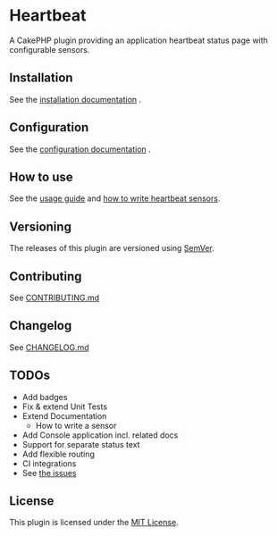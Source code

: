 # Heartbeat

 A CakePHP plugin providing an application heartbeat status page with configurable sensors.

## Installation

See the [installation documentation](docs/Installation.md) .

## Configuration

See the [configuration documentation](docs/Configuration.md) .

## How to use

See the [usage guide](docs/Usage.md) and [how to write heartbeat sensors](docs/Sensors.md).

## Versioning

The releases of this plugin are versioned using [SemVer](http://semver.org/).

## Contributing

See [CONTRIBUTING.md](CONTRIBUTING.md)

## Changelog

See [CHANGELOG.md](CHANGELOG.md)

## TODOs

- Add badges
- Fix & extend Unit Tests
- Extend Documentation
    - How to write a sensor
- Add Console application incl. related docs
- Support for separate status text
- Add flexible routing
- CI integrations
- See [the issues](https://github.com/orca-services/cakephp-heartbeat/issues)

## License

This plugin is licensed under the [MIT License](LICENSE).
